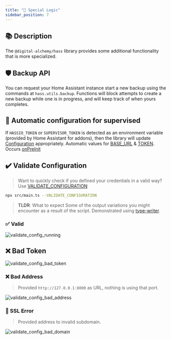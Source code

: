 ```yaml
---
title: "🚏 Special Logic"
sidebar_position: 7
---
```

## 📚 Description

The `@digital-alchemy/hass` library provides some additional functionality that is more specialized.

## 🛡 Backup API

You can request your Home Assistant instance start a new backup using the commands at `hass.utils.backup`. Functions will block attempts to create a new backup while one is in progress, and will keep track of when yours completes.

## 🔧 Automatic configuration for supervised

If `HASSIO_TOKEN` or `SUPERVISOR_TOKEN` is detected as an environment variable (provided by Home Assistant for addons), then the library will update [Configuration](/core/configuration) appropriately. Automatic values for [BASE_URL](/hass/config/BASE_URL) & [TOKEN](/hass/config/TOKEN). Occurs [onPreInit](/core/lifecycle/onPreInit)

## ✔️ Validate Configuration

> Want to quickly check if you defined your credentials in a valid way? Use [VALIDATE_CONFIGURATION](/hass/config/VALIDATE_CONFIGURATION)

```bash
npx src/main.ts --VALIDATE_CONFIGURATION
```

> **TLDR**: What to expect
> Some of the output variations you might encounter as a result of the script. Demonstrated using [type-writer](/type-writer).

### ✅ Valid

![validate_config_running](/img/validate_config_running.png)

## ❌ Bad Token

![validate_config_bad_token](/img/validate_config_bad_token.png)

### ❌ Bad Address

> Provided `http://127.0.0.1:8000` as URL, nothing is using that port.

![validate_config_bad_address](/img/validate_config_bad_address.png)

### 🔐 SSL Error

> Provided address to invalid subdomain.

![validate_config_bad_domain](/img/validate_config_bad_domain.png)
